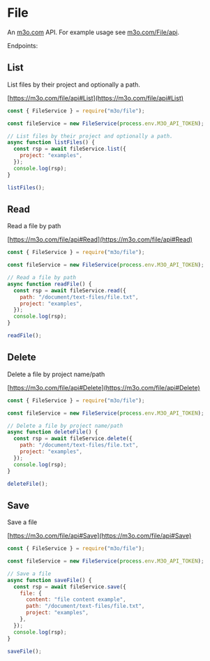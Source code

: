 # File

An [m3o.com](https://m3o.com) API. For example usage see [m3o.com/File/api](https://m3o.com/File/api).

Endpoints:

## List

List files by their project and optionally a path.

[https://m3o.com/file/api#List](https://m3o.com/file/api#List)

```js
const { FileService } = require("m3o/file");

const fileService = new FileService(process.env.M3O_API_TOKEN);

// List files by their project and optionally a path.
async function listFiles() {
  const rsp = await fileService.list({
    project: "examples",
  });
  console.log(rsp);
}

listFiles();
```

## Read

Read a file by path

[https://m3o.com/file/api#Read](https://m3o.com/file/api#Read)

```js
const { FileService } = require("m3o/file");

const fileService = new FileService(process.env.M3O_API_TOKEN);

// Read a file by path
async function readFile() {
  const rsp = await fileService.read({
    path: "/document/text-files/file.txt",
    project: "examples",
  });
  console.log(rsp);
}

readFile();
```

## Delete

Delete a file by project name/path

[https://m3o.com/file/api#Delete](https://m3o.com/file/api#Delete)

```js
const { FileService } = require("m3o/file");

const fileService = new FileService(process.env.M3O_API_TOKEN);

// Delete a file by project name/path
async function deleteFile() {
  const rsp = await fileService.delete({
    path: "/document/text-files/file.txt",
    project: "examples",
  });
  console.log(rsp);
}

deleteFile();
```

## Save

Save a file

[https://m3o.com/file/api#Save](https://m3o.com/file/api#Save)

```js
const { FileService } = require("m3o/file");

const fileService = new FileService(process.env.M3O_API_TOKEN);

// Save a file
async function saveFile() {
  const rsp = await fileService.save({
    file: {
      content: "file content example",
      path: "/document/text-files/file.txt",
      project: "examples",
    },
  });
  console.log(rsp);
}

saveFile();
```
